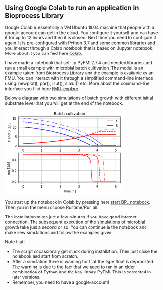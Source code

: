## Using Google Colab to run an application in Bioprocess Library

Google Colab is essentially a VM Ubuntu 18.04 machine that people with a google-account can get in the cloud. You configure it yourself and can have it for up to 12 hours and then it is closed. Next time you need to configure it again. It is pre-configured with Python 3.7 and some common libraries and you interact through a Colab notebook that is based on Jupyter notebook. More about it you can find here 
[Colab](https://colab.research.google.com/).

I have made a notebook that set-up PyFMI 2.7.4 and needed libraries and run a small example with microbial batch cultivation. The model is an example taken from Bioprocess Library and the example is available as an FMU. You can interact with it through a simplified command-line interface using: newplot(), par(), inut(), simuI() etc. More about the command-line interface you find here 
[FMU-explore](https://openmodelica.org/events/openmodelica-workshop/openmodelica-program-2022-a).

Below a diagram with two simulations of batch growth with different initial substrate level that you will get at the end of the notebook.

![](Fig1_BPL_TEST2_Batch_VS_0_varied.png)

You start up the notebook in Colab by pressing here
[start BPL notebook](https://colab.research.google.com/github/janpeter19/BPL_TEST2_Batch/blob/main/BPL_TEST2_Batch_with_pyfmi_274_py_3713.ipynb).
Then you in the menu choose Runtime/Run all.

The installation takes just a few minutes if you have good internet connection. The subsequent execution of the simulations of microbial growth take just a second or so. You can continue in the notebook and make new simulations and follow the examples given.

Note that:
* The script occassionaly get stuck during installation. Then just close the notebook and start from scratch.
* After a simulation there is warning for that the type float is depracated. The warning is due to the fact that we need to run in an older combination of Python and the key library PyFMI. This is corrected in later versions.
* Remember, you need to have a google-account!
